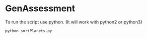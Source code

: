 # GenAssessment

To run the script use python. (It will work with python2 or python3)
```
python sortPlanets.py
```
